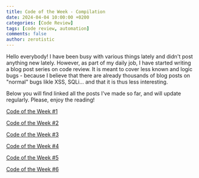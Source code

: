 ```yaml
---
title: Code of the Week - Compilation
date: 2024-04-04 10:00:00 +0200
categories: [Code Review]
tags: [code review, automation]
comments: false
author: zerotistic
---
```


Hello everybody! I have been busy with various things lately and didn't post anything new lately. However, as part of my daily job, I have started writing a blog post series on code review. It is meant to cover less known and logic bugs - because I believe that there are already thousands of blog posts on "normal" bugs likle XSS, SQLi… and that it is thus less interesting.

Below you will find linked all the posts I've made so far, and will update regularly.
Please, enjoy the reading!

[Code of the Week #1](https://www.hackcyom.com/2024/02/code-of-the-week/)

[Code of the Week #2](https://www.hackcyom.com/2024/02/code-of-the-week-2/)

[Code of the Week #3](https://www.hackcyom.com/2024/03/code-of-the-week-3/)

[Code of the Week #4](https://www.hackcyom.com/2024/03/code-of-the-week-4/)

[Code of the Week #5](https://www.hackcyom.com/2024/06/code-of-the-week-5/)

[Code of the Week #6](https://www.hackcyom.com/2024/07/code-of-the-week-6/)

